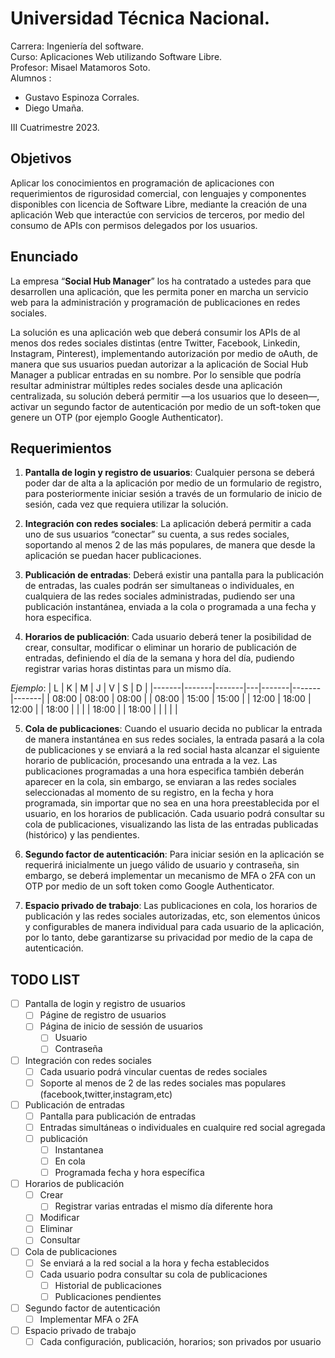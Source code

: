 # Universidad Técnica Nacional.
Carrera:  Ingeniería del software.  
Curso:    Aplicaciones Web utilizando Software Libre.  
Profesor: Misael Matamoros Soto.  
Alumnos :    
- Gustavo Espinoza Corrales.  
- Diego Umaña.    

III Cuatrimestre 2023.

## Objetivos
Aplicar los conocimientos en programación de aplicaciones con requerimientos de rigurosidad
comercial, con lenguajes y componentes disponibles con licencia de Software Libre, mediante
la creación de una aplicación Web que interactúe con servicios de terceros, por medio del
consumo de APIs con permisos delegados por los usuarios.

## Enunciado
La empresa “**Social Hub Manager**” los ha contratado a ustedes para que desarrollen una
aplicación, que les permita poner en marcha un servicio web para la administración y
programación de publicaciones en redes sociales.

La solución es una aplicación web que deberá consumir los APIs de al menos dos redes
sociales distintas (entre Twitter, Facebook, Linkedin, Instagram, Pinterest), implementando
autorización por medio de oAuth, de manera que sus usuarios puedan autorizar a la
aplicación de Social Hub Manager a publicar entradas en su nombre. Por lo sensible que
podría resultar administrar múltiples redes sociales desde una aplicación centralizada, su
solución deberá permitir —a los usuarios que lo deseen—, activar un segundo factor de
autenticación por medio de un soft-token que genere un OTP (por ejemplo Google
Authenticator).

## Requerimientos   
1. **Pantalla de login y registro de usuarios**: Cualquier persona se deberá poder dar
de alta a la aplicación por medio de un formulario de registro, para posteriormente
iniciar sesión a través de un formulario de inicio de sesión, cada vez que requiera
utilizar la solución.

2. **Integración con redes sociales**: La aplicación deberá permitir a cada uno de sus
usuarios “conectar” su cuenta, a sus redes sociales, soportando al menos 2 de las más
populares, de manera que desde la aplicación se puedan hacer publicaciones.

3. **Publicación de entradas**: Deberá existir una pantalla para la publicación de
entradas, las cuales podrán ser simultaneas o individuales, en cualquiera de las redes
sociales administradas, pudiendo ser una publicación instantánea, enviada a la cola o
programada a una fecha y hora especifica.

4. **Horarios de publicación**: Cada usuario deberá tener la posibilidad de crear,
consultar, modificar o eliminar un horario de publicación de entradas, definiendo el día
de la semana y hora del día, pudiendo registrar varias horas distintas para un mismo
día.

*Ejemplo*:
| L     | K     | M     | J | V     | S     | D     |
|-------|-------|-------|---|-------|-------|-------|
| 08:00 | 08:00 | 08:00 |   | 08:00 | 15:00 | 15:00 |
| 12:00 | 18:00 | 12:00 |   | 18:00 |       |       |
| 18:00 |       | 18:00 |   |       |       |       |

5. **Cola de publicaciones**: Cuando el usuario decida no publicar la entrada de manera
instantánea en sus redes sociales, la entrada pasará a la cola de publicaciones y se
enviará a la red social hasta alcanzar el siguiente horario de publicación, procesando
una entrada a la vez. Las publicaciones programadas a una hora especifica también
deberán aparecer en la cola, sin embargo, se enviaran a las redes sociales
seleccionadas al momento de su registro, en la fecha y hora programada, sin importar
que no sea en una hora preestablecida por el usuario, en los horarios de publicación.
Cada usuario podrá consultar su cola de publicaciones, visualizando las lista de las
entradas publicadas (histórico) y las pendientes.

6. **Segundo factor de autenticación**: Para iniciar sesión en la aplicación se requerirá
inicialmente un juego válido de usuario y contraseña, sin embargo, se deberá
implementar un mecanismo de MFA o 2FA con un OTP por medio de un soft token
como Google Authenticator.

7. **Espacio privado de trabajo**: Las publicaciones en cola, los horarios de publicación y
las redes sociales autorizadas, etc, son elementos únicos y configurables de manera
individual para cada usuario de la aplicación, por lo tanto, debe garantizarse su
privacidad por medio de la capa de autenticación.

## TODO LIST

- [ ] Pantalla de login y registro de usuarios
    - [ ] Págine de registro de usuarios
    - [ ] Página de inicio de sessión de usuarios
        - [ ] Usuario
        - [ ] Contraseña
- [ ] Integración con redes sociales
    - [ ] Cada usuario podrá vincular cuentas de redes sociales
    - [ ] Soporte al menos de 2 de las redes sociales mas populares (facebook,twitter,instagram,etc)
- [ ] Publicación de entradas
    - [ ] Pantalla para publicación de entradas
    - [ ] Entradas simultáneas o individuales en cualquire red social agregada
    - [ ] publicación
        - [ ] Instantanea
        - [ ] En cola
        - [ ] Programada fecha y hora específica
- [ ] Horarios de publicación
    - [ ] Crear
        - [ ] Registrar varias entradas el mismo día diferente hora
    - [ ] Modificar
    - [ ] Eliminar
    - [ ] Consultar
- [ ] Cola de publicaciones
    - [ ] Se enviará a la red social a la hora y fecha establecidos
    - [ ] Cada usuario podra consultar su cola de publicaciones
        - [ ] Historial de publicaciones
        - [ ] Publicaciones pendientes
- [ ] Segundo factor de autenticación
    - [ ] Implementar MFA o 2FA
- [ ] Espacio privado de trabajo
    - [ ] Cada configuración, publicación, horarios; son privados por usuario